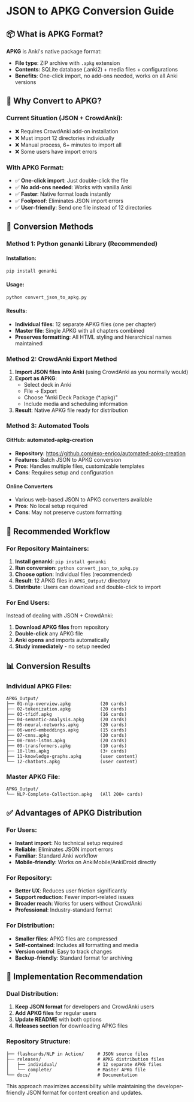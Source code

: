 # JSON to APKG Conversion Guide

## 📦 **What is APKG Format?**

**APKG** is Anki's native package format:
- **File type**: ZIP archive with `.apkg` extension
- **Contents**: SQLite database (.anki2) + media files + configurations  
- **Benefits**: One-click import, no add-ons needed, works on all Anki versions

## 🎯 **Why Convert to APKG?**

### **Current Situation (JSON + CrowdAnki):**
- ❌ Requires CrowdAnki add-on installation
- ❌ Must import 12 directories individually  
- ❌ Manual process, 6+ minutes to import all
- ❌ Some users have import errors

### **With APKG Format:**
- ✅ **One-click import**: Just double-click the file
- ✅ **No add-ons needed**: Works with vanilla Anki
- ✅ **Faster**: Native format loads instantly
- ✅ **Foolproof**: Eliminates JSON import errors
- ✅ **User-friendly**: Send one file instead of 12 directories

## 🔄 **Conversion Methods**

### **Method 1: Python genanki Library (Recommended)**

#### **Installation:**
```bash
pip install genanki
```

#### **Usage:**
```bash
python convert_json_to_apkg.py
```

#### **Results:**
- **Individual files**: 12 separate APKG files (one per chapter)
- **Master file**: Single APKG with all chapters combined
- **Preserves formatting**: All HTML styling and hierarchical names maintained

### **Method 2: CrowdAnki Export Method**

1. **Import JSON files into Anki** (using CrowdAnki as you normally would)
2. **Export as APKG**:
   - Select deck in Anki
   - File → Export
   - Choose "Anki Deck Package (*.apkg)"
   - Include media and scheduling information
3. **Result**: Native APKG file ready for distribution

### **Method 3: Automated Tools**

#### **GitHub: automated-apkg-creation**
- **Repository**: https://github.com/exo-enrico/automated-apkg-creation
- **Features**: Batch JSON to APKG conversion
- **Pros**: Handles multiple files, customizable templates
- **Cons**: Requires setup and configuration

#### **Online Converters**
- Various web-based JSON to APKG converters available
- **Pros**: No local setup required
- **Cons**: May not preserve custom formatting

## 🚀 **Recommended Workflow**

### **For Repository Maintainers:**

1. **Install genanki**: `pip install genanki`
2. **Run conversion**: `python convert_json_to_apkg.py`
3. **Choose option**: Individual files (recommended)
4. **Result**: 12 APKG files in `APKG_Output/` directory
5. **Distribute**: Users can download and double-click to import

### **For End Users:**

Instead of dealing with JSON + CrowdAnki:
1. **Download APKG files** from repository
2. **Double-click** any APKG file
3. **Anki opens** and imports automatically
4. **Study immediately** - no setup needed

## 📊 **Conversion Results**

### **Individual APKG Files:**
```
APKG_Output/
├── 01-nlp-overview.apkg           (20 cards)
├── 02-tokenization.apkg           (20 cards)
├── 03-tfidf.apkg                  (16 cards)
├── 04-semantic-analysis.apkg      (20 cards)
├── 05-neural-networks.apkg        (20 cards)
├── 06-word-embeddings.apkg        (15 cards)
├── 07-cnns.apkg                   (20 cards)
├── 08-rnns-lstms.apkg             (20 cards)
├── 09-transformers.apkg           (10 cards)
├── 10-llms.apkg                   (3+ cards)
├── 11-knowledge-graphs.apkg       (user content)
└── 12-chatbots.apkg               (user content)
```

### **Master APKG File:**
```
APKG_Output/
└── NLP-Complete-Collection.apkg   (All 200+ cards)
```

## ✅ **Advantages of APKG Distribution**

### **For Users:**
- **Instant import**: No technical setup required
- **Reliable**: Eliminates JSON import errors
- **Familiar**: Standard Anki workflow
- **Mobile-friendly**: Works on AnkiMobile/AnkiDroid directly

### **For Repository:**
- **Better UX**: Reduces user friction significantly  
- **Support reduction**: Fewer import-related issues
- **Broader reach**: Works for users without CrowdAnki
- **Professional**: Industry-standard format

### **For Distribution:**
- **Smaller files**: APKG files are compressed
- **Self-contained**: Includes all formatting and media
- **Version control**: Easy to track changes
- **Backup-friendly**: Standard format for archiving

## 🎯 **Implementation Recommendation**

### **Dual Distribution:**
1. **Keep JSON format** for developers and CrowdAnki users
2. **Add APKG files** for regular users
3. **Update README** with both options
4. **Releases section** for downloading APKG files

### **Repository Structure:**
```
├── flashcards/NLP in Action/     # JSON source files
├── releases/                     # APKG distribution files
│   ├── individual/               # 12 separate APKG files
│   └── complete/                 # Master APKG file
└── docs/                         # Documentation
```

This approach maximizes accessibility while maintaining the developer-friendly JSON format for content creation and updates.
